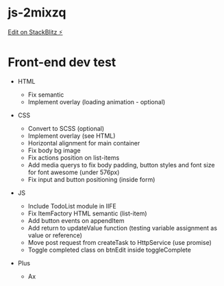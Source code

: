 # js-2mixzq

[Edit on StackBlitz ⚡️](https://stackblitz.com/edit/js-2mixzq)

# Front-end dev test

* HTML
  * Fix semantic
  * Implement overlay (loading animation - optional)

* CSS 
  * Convert to SCSS (optional)
  * Implement overlay (see HTML)
  * Horizontal alignment for main container
  * Fix body bg image
  * Fix actions position on list-items
  * Add media querys to fix body padding, button styles and font size for font awesome (under 576px)
  * Fix input and button positioning (inside form)

* JS
  * Include TodoList module in IIFE
  * Fix ItemFactory HTML semantic (list-item)
  * Add button events on appendItem
  * Add return to updateValue function (testing variable assignment as value or reference)
  * Move post request from createTask to HttpService (use promise)
  * Toggle completed class on btnEdit inside toggleComplete

* Plus
  * Ax
